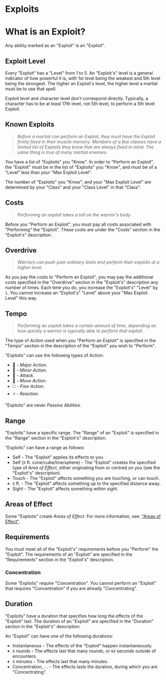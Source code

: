 # Exploits

# What is an Exploit?

Any ability marked as an "Exploit" is an "Exploit".

## Exploit Level

Every "Exploit" has a "Level" from 1 to 5. An "Exploit's" level is a general indicator of how powerful it is, with 1st level being the weakest and 5th level being the strongest. The higher an Exploit's level, the higher level a martial must be to use that spell.

Exploit level and character level don't correspond directly. Typically, a character has to be at least 17th level, not 5th level, to perform a 5th level Exploit.

## Known Exploits

> *Before a martial can perform an Exploit, they must have the Exploit firmly fixed in their muscle memory. Members of a few classes have a limited list of Exploits they know that are always fixed in mind. The same thing is true of many martial enemies.*

You have a list of "Exploits" you "Know". In order to "Perform an Exploit", the "Exploit" must be in the list of "Exploits" you "Know", and must be of a "Level" less than your "Max Exploit Level".

The number of "Exploits" you "Know", and your "Max Exploit Level" are determined by your "Class" and your "Class Level" in that "Class".

## Costs

> *Performing an exploit takes a toll on the warrior's body.*

Before you "Perform an Exploit", you must pay all costs associated with "Performing" the "Exploit". These costs are under the "Costs" section in the "Exploit's" description.

## Overdrive

> *Warriors can push past ordinary limits and perform their exploits at a higher level.*

As you pay the costs to "Perform an Exploit", you may pay the additional costs specified in the "Overdrive" section in the "Exploit's" description any number of times. Each time you do, you increase the "Exploit's" "Level" by `1`. You cannot increase an "Exploit's" "Level" above your "Max Exploit Level" this way.

## Tempo

> *Performing an exploit takes a certain amount of time, depending on how quickly a warrior is typically able to perform that exploit.*

The type of *Action* used when you "Perform an Exploit" is specified in the "Tempo" section in the description of the "Exploit" you wish to "Perform".

"Exploits" can use the following types of *Action*:
* 🔷 - *Major Action*.
* 🔷 - *Minor Action*.
* 🔺 - *Attack*.
* 🔷 - *Move Action*.
* ◻️ - *Free Action*.
* ⚡ - *Reaction*.

"Exploits" are never *Passive Abilities*.

## Range

"Exploits" have a specific range. The "Range" of an "Exploit" is specified in the "Range" section in the "Exploit's" description.

"Exploits" can have a range as follows:
* Self - The "Exploit" applies its effects to you.
* Self (`X` ft. cone/cube/line/sphere) - The "Exploit" creates the specified type of *Area of Effect*, either originating from or centred on you (see the "Exploit's" description).
* Touch - The "Exploit" affects something you are touching, or can touch.
* `X` ft. - The "Exploit" affects something up to the specified distance away.
* Sight - The "Exploit" affects something within sight.

## Areas of Effect

Some "Exploits" create *Areas of Effect*. For more information, see: ["Areas of Effect"][AOE].

## Requirements

You must meet all of the "Exploit's" requirements before you "Perform" the "Exploit". The requirements of an "Exploit" are specified in the "Requirements" section in the "Exploit's" description.

### Concentration

Some "Exploits" require "Concentration". You cannot perform an "Exploit" that requires "Concentration" if you are already "Concentrating".

## Duration

"Exploits" have a duration that specifies how long the effects of the "Exploit" last. The duration of an "Exploit" are specified in the "Duration" section in the "Exploit's" description.

An "Exploit" can have one of the following durations:
* Instantaneous - The effects of the "Exploit" happen instantaneously.
* `X` rounds - The effects last that many rounds, or `6X` seconds outside of encounters.
* `X` minutes - The effects last that many minutes.
* Concentration, ... - The effects lasts the duration, during which you are "Concentrating".

[AOE]: ../Areas%20of%20Effect.md
